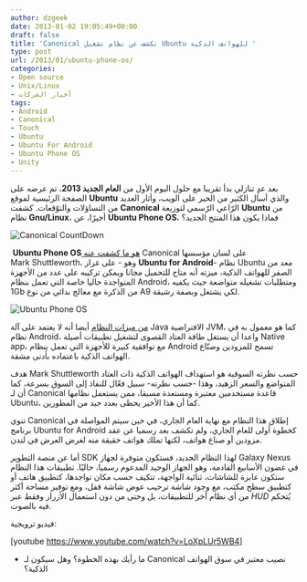 ```yaml
---
author: dzgeek
date: 2013-01-02 19:05:49+00:00
draft: false
title: 'Canonical تكشف عن نظام تشغيل Ubuntu للهواتف الذكية '
type: post
url: /2013/01/ubuntu-phone-os/
categories:
- Open source
- Unix/Linux
- أخبار الشركات
tags:
- Android
- Canonical
- Touch
- Ubuntu
- Ubuntu For Android
- Ubuntu Phone OS
- Unity
---
```


بعد عدٍ تنازلي بدأ تقريبا مع حلول اليوم الأول من **العام الجديد 2013**، تم عرضه على الصفحة الرئيسية لموقع **Ubuntu** والذي أسال الكثير من الحبر على الويب، وأثار العديد من التساؤلات والتوّقعات. كشفت **Canonical** الرّاعي الرّسمي لتوزيعة **Ubuntu** من نظام **Gnu/Linux**، أخيرًا، عن **Ubuntu Phone OS**، فماذا يكون هذا المنتج الجديد؟


![Canonical CountDown](https://www.it-scoop.com/wp-content/uploads/2013/01/Canonical-CountDown.png)



 **Ubuntu Phone OS**[ هو ما كشفت عنه](http://www.theverge.com/2013/1/2/3827922/ubuntu-phone-os-announcement) Canonical على لسان مؤسسها Mark Shuttleworth، وهو - على غرار **Ubuntu for Android**- نظام Ubuntu معد من الصفر للهواتف الذكية، ميزته أنه متاح للتحميل مجانا ويمكن تركيبه على عدد من الأجهزة المتواجدة حاليا خاصة التي تعمل بنظام Android، ومتطلبات تشغيله متواضعة حيث يكفيه 1Gb من الذكرة مع معالج بدائي من نوع A9 لكي يشتغل وبصفة رشيقة.


![Ubuntu Phone OS](https://www.it-scoop.com/wp-content/uploads/2013/01/Ubuntu-Phone-OS.jpg)



[من ميزات النظام](http://www.omgubuntu.co.uk/2013/01/ubuntu-phone-os-unveiled-by-canonical) أيضا أنه لا يعتمد على آلة Java الافتراضية JVM، كما هو معمول به في نظام Android، واعدا أن يستغل طاقة العتاد القصوى لتشغيل تطبيقات أصيلة Native app، مع توافقية كبيرة للأجهزة التي تعمل بنظام Android تسمح للمزودين وصنّاع الهواتف الذكية باعتماده بأدنى مشقة.

هدف Mark Shuttleworth حسب نظرته السوقية هو استهداف الهواتف الذكية ذات العتاد المتواضع والسعر الزهيد، وهذا -حسب نظرته- سبيل فعّال للنفاذ إلى السوق بسرعة، كما أن لـ Canonical قاعدة مستخدمين معتبرة ومستعدة مسبقا، ممن يستعمل نظامها Ubuntu، كما أن هذا الأخير يحظى بعدد جيد من المطورين.

تنوي Canonical إطلاق هذا النظام مع نهاية العام الجاري، في حين سيتم المواصلة في برنامج Ubuntu for Android كخطوة أولى للعام الجاري، ولم تكشف بعد رسميا عن عقد مزودين أو صناع هواتف، لكنها تملك هواتف حقيقة منه لغرض العرض في لندن.

أما عن منصة التطوير SDK لهذا النظام الجديد، فستكون متوفرة لجهاز Galaxy Nexus في غضون الأسابيع القادمة، وهو الجهاز الوحيد المدعوم رسميا، حاليًا. تطبيقات هذا النظام ستكون عابرة للشاشات، ثنائية الواجهة، تتكيف حسب مكان تواجدها، كتطبيق هاتف أو كتطبيق سطح مكتب، مع وجود شاشة ترحيب عوض شاشة قفل، ومع توفير مساحة أكثر من أي نظام آخر للتطبيقات، بل وحتى من دون استعمال الأزرار وفقط عبر _HUD_ يُتحكم فيه بالصوت.

فيديو ترويجية:

[youtube https://www.youtube.com/watch?v=LoXpLUr5WB4]

- ما رأيك بهذه الخطوة؟ وهل سيكون لـ Canonical نصيب معتبر في سوق الهواتف الذكية؟
